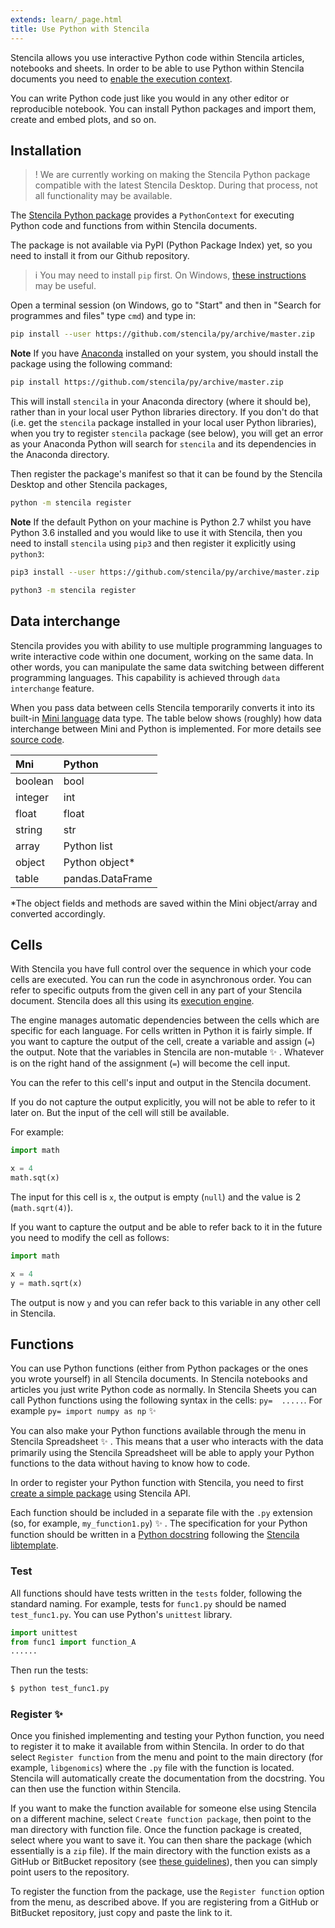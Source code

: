 ```yaml
---
extends: learn/_page.html
title: Use Python with Stencila
---
```


Stencila allows you use interactive Python code  within Stencila articles, notebooks and sheets.
In order to be able to use Python within Stencila documents you need to
[enable the execution context](#installation).

You can write Python code
just like you would in any other editor or reproducible notebook. You can install Python packages and import them,
create and embed plots, and so on.


## Installation

>! We are currently working on making the Stencila Python package compatible with the latest Stencila Desktop. During that process, not all functionality may be available.

The [Stencila Python package](https://github.com/stencila/py) provides a `PythonContext` for executing Python code and functions from within Stencila documents.

The package is not available via PyPI (Python Package Index) yet, so you need to install it from our Github repository.

>i You may need to install `pip` first. On Windows, [these instructions](https://dev.to/el_joft/installing-pip-on-windows) may be useful.

Open a terminal session (on Windows, go to "Start" and then in "Search for programmes and files" type `cmd`) and type in:

```bash
pip install --user https://github.com/stencila/py/archive/master.zip
```
**Note** If you have [Anaconda](https://www.anaconda.com/) installed on your system, you should install the package using the following command:

```bash
pip install https://github.com/stencila/py/archive/master.zip
```

This will install `stencila` in your Anaconda directory (where it should be), rather than in your local user Python libraries directory.
If you don't do that (i.e. get the `stencila` package installed in your local user Python libraries), when you try to register `stencila`
package (see below), you will get an error as your Anaconda Python will search for `stencila` and its dependencies in the Anaconda directory.   


Then register the package's manifest so that it can be found by the Stencila Desktop and other Stencila packages,

```bash
python -m stencila register
```

**Note** If the default Python on your machine is Python 2.7 whilst you have Python 3.6 installed and you would like to use it with Stencila, then you need
to install `stencila` using `pip3` and then register it explicitly using `python3`:

```bash
pip3 install --user https://github.com/stencila/py/archive/master.zip
```

```bash
python3 -m stencila register
```


## Data interchange
Stencila provides you with ability to use multiple programming languages to write interactive code within
one document, working on the same data. In other words, you can manipulate the same data switching between different programming
languages. This capability is achieved through `data interchange` feature.

When you pass data between cells Stencila temporarily converts it into its built-in [Mini language](languages/mini/README.md) data type.
The table below shows (roughly) how data interchange between Mini and Python is implemented. For more details
see [source code](https://github.com/stencila/py/blob/master/stencila/value.py).

| Mni     | Python           |
|:--------|:-----------------|
| boolean | bool             |
| integer | int              |
| float   | float            |
| string  | str              |
| array   | Python list      |
| object  | Python object*   |
| table   | pandas.DataFrame |

*The object fields and methods are saved within the Mini object/array and converted accordingly.


## Cells
With Stencila you have full control over the sequence in which your code cells are executed. You can run the code in asynchronous order.
You can refer to specific outputs from the given cell in any part of your Stencila document.
Stencila does all this using its [execution engine](computation/engine.md).

The engine manages automatic dependencies between the cells which are specific for each language. For cells written in
Python it is fairly simple.  If you want to capture the output of the cell, create a variable and assign (`=`) the output.
Note that the variables in Stencila are non-mutable :sparkles: . Whatever is on the right hand of the assignment (`=`)
will become the cell input.

You can the refer to this cell's input and output in the Stencila document.

If you do not capture the output explicitly, you will not be able to refer to it later on. But the input of the cell
will still be available.

For example:

```python
import math

x = 4
math.sqt(x)
```

The input for this cell is `x`, the output is empty (`null`) and the value is 2 (`math.sqrt(4)`).

If you want to capture the output and be able to refer back to it in the future you need to
modify the cell as follows:

```python
import math

x = 4
y = math.sqrt(x)
```

The output is now `y` and you can refer back to this variable in any other cell in Stencila.



## Functions
You can use Python functions (either from Python packages or the ones you wrote yourself) in all Stencila documents.
In Stencila notebooks and articles you just write Python code as normally. In Stencila Sheets you can call Python functions
using the following syntax in the cells: `py=  .....`. For example `py= import numpy as np` :sparkles:

You can also make your Python functions available through the menu in Stencila Spreadsheet :sparkles: . This means that a user
who interacts with the data primarily using the Stencila Spreadsheet will be able to apply your Python functions to the
data without having to know how to code.

In order to register your Python function with Stencila, you need to first [create a simple package](computation/functions.md#adding-new-functions)
using Stencila API.

Each function should be included in a separate file with the `.py` extension (so, for example, `my_function1.py`) :sparkles: .
The specification for your Python function should be written in a [Python docstring](https://www.python.org/dev/peps/pep-0257/) following
the [Stencila libtemplate](https://github.com/stencila/libtemplate).

### Test

All functions should have tests written in the `tests` folder, following the standard naming. For example, tests for `func1.py` should be named `test_func1.py`.
You can use Python's `unittest` library.

```python
import unittest
from func1 import function_A
......
```

Then run the tests:

```bash
$ python test_func1.py
```


### Register :sparkles:
Once you finished implementing and testing your Python function, you need to register it to make it available from within Stencila. In order to do
that select `Register function` from the  menu and point to the main directory (for example, `libgenomics`) where the `.py` file with the function is located. Stencila will automatically
 create the documentation from the docstring. You can then use the function within Stencila.

 If you want to make the function available for someone else using Stencila on a different machine, select `Create function package`, then point
 to the man directory with function file. Once the function package is created, select where you want to save it. You can then share the package (which
 essentially is a `zip` file). If the main directory with the function exists as a GitHub or BitBucket repository (see [these guidelines](https://github.com/stencila/libtemplate)),
 then you can simply point users to the repository.

 To register the function from the package, use the `Register function` option from the menu, as described above. If you are registering from a GitHub or BitBucket repository,
 just copy and paste the link to it.
